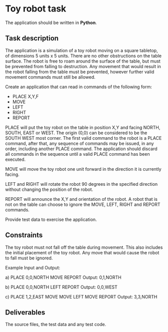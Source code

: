 # Toy robot task

The application should be written in **Python**.

## Task description
The application is a simulation of a toy robot moving on a square tabletop, of dimensions 5 units x 5 units. 
There are no other obstructions on the table surface. The robot is free to roam around the surface of the table, 
but must be prevented from falling to destruction. Any movement that would result in the robot falling from 
the table must be prevented, however further valid movement commands must still be allowed.

Create an application that can read in commands of the following form:
* PLACE X,Y,F 
* MOVE 
* LEFT 
* RIGHT 
* REPORT

PLACE will put the toy robot on the table in position X,Y and facing NORTH, SOUTH, EAST or WEST. 
The origin (0,0) can be considered to be the SOUTH WEST most corner. 
The first valid command to the robot is a PLACE command, after that, any sequence of commands may be issued, in any order, including another PLACE command.
The application should discard all commands in the sequence until a valid PLACE command has been executed. 

MOVE will move the toy robot one unit forward in the direction it is currently facing. 

LEFT and RIGHT will rotate the robot 90 degrees in the specified direction without changing the position of the robot. 

REPORT will announce the X,Y and orientation of the robot. A robot that is not on the table can choose to ignore the MOVE, LEFT, RIGHT and REPORT commands. 

Provide test data to exercise the application.

## Constraints
The toy robot must not fall off the table during movement. This also includes the initial placement of the toy robot. 
Any move that would cause the robot to fall must be ignored.

Example Input and Output:

a) PLACE 0,0,NORTH MOVE REPORT Output: 0,1,NORTH

b) PLACE 0,0,NORTH LEFT REPORT Output: 0,0,WEST

c) PLACE 1,2,EAST MOVE MOVE LEFT MOVE REPORT Output: 3,3,NORTH

## Deliverables
The source files, the test data and any test code.
